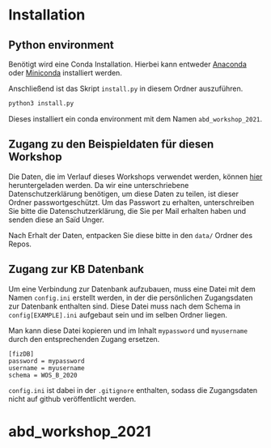 # Installation

## Python environment

Benötigt wird eine Conda Installation.
Hierbei kann entweder [Anaconda](https://docs.anaconda.com/anaconda/install/index.html) oder [Miniconda](https://docs.conda.io/en/latest/miniconda.html) installiert werden.

Anschließend ist das Skript `install.py` in diesem Ordner auszuführen.

```bash
python3 install.py
```

Dieses installiert ein conda environment mit dem Namen `abd_workshop_2021`.

## Zugang zu den Beispieldaten für diesen Workshop

Die Daten, die im Verlauf dieses Workshops verwendet werden, können [hier](https://bwsyncandshare.kit.edu/s/jamD6Z3R82F8Tt6) heruntergeladen werden.
Da wir eine unterschriebene Datenschutzerklärung benötigen, um diese Daten zu teilen, ist dieser Ordner passwortgeschützt.
Um das Passwort zu erhalten, unterschreiben Sie bitte die Datenschutzerklärung, die Sie per Mail erhalten haben und senden diese an Saïd Unger.

Nach Erhalt der Daten, entpacken Sie diese bitte in den `data/` Ordner des Repos.

## Zugang zur KB Datenbank

Um eine Verbindung zur Datenbank aufzubauen, muss eine Datei mit dem Namen `config.ini` erstellt werden, in der die persönlichen Zugangsdaten zur Datenbank enthalten sind.
Diese Datei muss nach dem Schema in `config[EXAMPLE].ini` aufgebaut sein und im selben Ordner liegen.

Man kann diese Datei kopieren und im Inhalt `mypassword` und `myusername` durch den entsprechenden Zugang ersetzen.

```
[fizDB]
password = mypassword
username = myusername
schema = WOS_B_2020
```

`config.ini` ist dabei in der `.gitignore` enthalten, sodass die Zugangsdaten nicht auf github veröffentlicht werden.


# abd_workshop_2021

